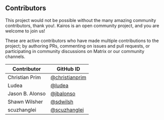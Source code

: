 ## Contributors

This project would not be possible without the many amazing community contributors, thank you!. Kairos is an open community project, and you are welcome to join us!

These are active contributors who have made multiple contributions to the project; by authoring PRs, commenting on issues and pull requests, or participating in community discussions on Matrix or our community channels.

| Contributor              | GitHub ID                                              |
| ------------------------ | ------------------------------------------------------ |
| Christian Prim           | [@christianprim](https://github.com/christianprim)     |
| Ludea                    | [@ludea](https://github.com/ludea)                     |
| Jason B. Alonso          | [@jbalonso](https://github.com/jbalonso)               |
| Shawn Wilsher            | [@sdwilsh](https://github.com/sdwilsh)                 |
| scuzhanglei              | [@scuzhanglei](https://github.com/scuzhanglei)         |
